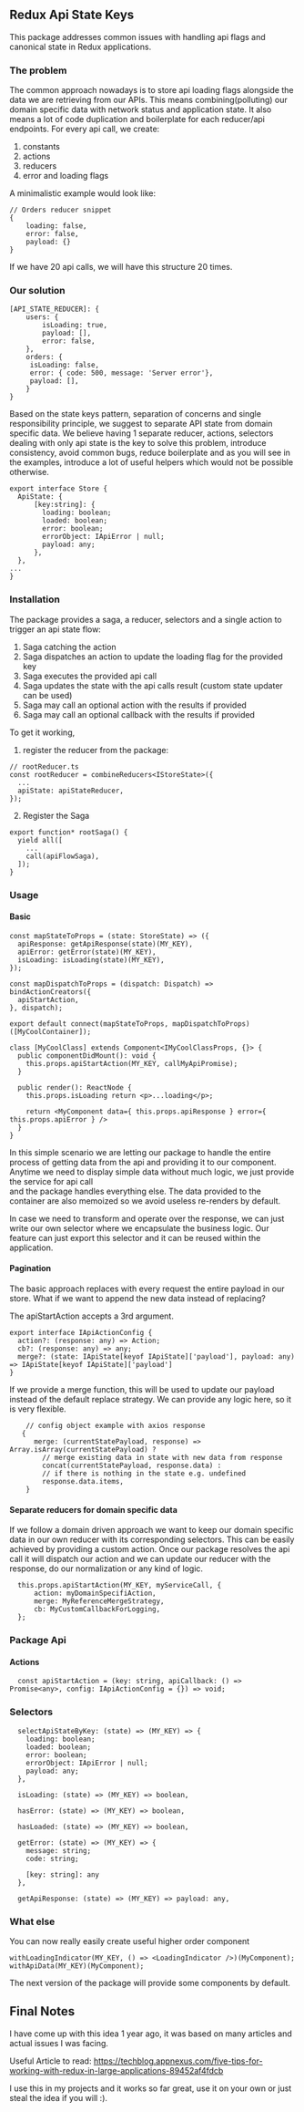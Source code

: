 ## Redux Api State Keys
This package addresses common issues with handling api flags and canonical state in Redux applications.

### The problem

The common approach nowadays is to store api loading flags alongside the data we are retrieving from our APIs. 
This means combining(polluting) our domain specific data with network status and application state. 
It also means a lot of code duplication and boilerplate for each reducer/api endpoints. For every api call, we create:
1. constants
2. actions
3. reducers
4. error and loading flags

A minimalistic example would look like:

```
// Orders reducer snippet 
{
    loading: false,
    error: false,
    payload: {}
}
```

If we have 20 api calls, we will have this structure 20 times.        

### Our solution
``` 
[API_STATE_REDUCER]: {
    users: {
        isLoading: true,
        payload: [],
        error: false,
    },
    orders: {
     isLoading: false,
     error: { code: 500, message: 'Server error'},
     payload: [],
    }
}
```
Based on the state keys pattern, separation of concerns and single responsibility principle, we suggest to separate 
API state from domain specific data. 
We believe having 1 separate reducer, actions, selectors dealing with only api state is the key to solve this problem, 
introduce consistency, avoid common bugs, reduce boilerplate and as you will see in the examples, introduce a 
lot of useful helpers which would not be possible otherwise.

``` 
export interface Store {
  ApiState: {
      [key:string]: {
        loading: boolean;
        loaded: boolean;
        error: boolean;
        errorObject: IApiError | null;
        payload: any;
      },
  },
...
}
```

### Installation
The package provides a saga, a reducer, selectors and a single action to trigger an api state flow: 

1. Saga catching the action
2. Saga dispatches an action to update the loading flag for the provided key
3. Saga executes the provided api call
4. Saga updates the state with the api calls result (custom state updater can be used)
5. Saga may call an optional action with the results if provided
6. Saga may call an optional callback with the results if provided

To get it working, 

1. register the reducer from the package:

```
// rootReducer.ts
const rootReducer = combineReducers<IStoreState>({
  ...
  apiState: apiStateReducer,
});
```

2. Register the Saga

``` 
export function* rootSaga() {
  yield all([
    ...
    call(apiFlowSaga),
  ]);
}
```

### Usage

#### Basic
``` 
const mapStateToProps = (state: StoreState) => ({
  apiResponse: getApiResponse(state)(MY_KEY),
  apiError: getError(state)(MY_KEY),
  isLoading: isLoading(state)(MY_KEY),
});

const mapDispatchToProps = (dispatch: Dispatch) => bindActionCreators({
  apiStartAction,
}, dispatch);

export default connect(mapStateToProps, mapDispatchToProps)([MyCoolContainer]);

class [MyCoolClass] extends Component<IMyCoolClassProps, {}> {
  public componentDidMount(): void {
    this.props.apiStartAction(MY_KEY, callMyApiPromise);
  }

  public render(): ReactNode {
    this.props.isLoading return <p>...loading</p>;
  
    return <MyComponent data={ this.props.apiResponse } error={ this.props.apiError } />
  }
}
```

In this simple scenario we are letting our package to handle the entire process of getting data from the api and providing 
it to our component. Anytime we need to display simple data without much logic, we just provide the service for api call  
and the package handles everything else. The data provided to the container are also memoized so we avoid useless 
re-renders by default. 

In case we need to transform and operate over the response, we can just write our own selector where we encapsulate the 
business logic. Our feature can just export this selector and it can be reused within the application.

#### Pagination
The basic approach replaces with every request the entire payload in our store. What if we want to append the new data 
instead of replacing?

The apiStartAction accepts a 3rd argument.
``` 
export interface IApiActionConfig {
  action?: (response: any) => Action;
  cb?: (response: any) => any;
  merge?: (state: IApiState[keyof IApiState]['payload'], payload: any) => IApiState[keyof IApiState]['payload']
}
```

If we provide a merge function, this will be used to update our payload instead of the default replace strategy. 
We can provide any logic here, so it is very flexible.

``` 
    // config object example with axios response
   { 
      merge: (currentStatePayload, response) => Array.isArray(currentStatePayload) ?
        // merge existing data in state with new data from response 
        concat(currentStatePayload, response.data) :
        // if there is nothing in the state e.g. undefined 
        response.data.items,
    }
```
#### Separate reducers for domain specific data

If we follow a domain driven approach we want to keep our domain specific data in our own reducer with its 
corresponding selectors. This can be easily achieved by providing a custom action. Once our package resolves the api call 
it will dispatch our action and we can update our reducer with the response, do our normalization or any kind of logic.

``` 
  this.props.apiStartAction(MY_KEY, myServiceCall, {
      action: myDomainSpecifiAction,
      merge: MyReferenceMergeStrategy,
      cb: MyCustomCallbackForLogging,
  };
```

### Package Api
#### Actions
``` 
  const apiStartAction = (key: string, apiCallback: () => Promise<any>, config: IApiActionConfig = {}) => void;
```
### Selectors
``` 
  selectApiStateByKey: (state) => (MY_KEY) => {
    loading: boolean;
    loaded: boolean;
    error: boolean;
    errorObject: IApiError | null;
    payload: any;
  }, 
  
  isLoading: (state) => (MY_KEY) => boolean, 
  
  hasError: (state) => (MY_KEY) => boolean,  
  
  hasLoaded: (state) => (MY_KEY) => boolean, 
  
  getError: (state) => (MY_KEY) => {
    message: string;
    code: string;
    
    [key: string]: any
  }, 
  
  getApiResponse: (state) => (MY_KEY) => payload: any,
  ```
  
  ### What else
  You can now really easily create useful higher order component
  
  ``` 
  withLoadingIndicator(MY_KEY, () => <LoadingIndicator />)(MyComponent);
  withApiData(MY_KEY)(MyComponent);
  ```
  
  The next version of the package will provide some components by default.
  
  ## Final Notes
  I have come up with this idea 1 year ago, it was based on many articles and actual issues I was facing.
  
 Useful Article to read:
 https://techblog.appnexus.com/five-tips-for-working-with-redux-in-large-applications-89452af4fdcb
  
  
  I use this in my projects and it works so far great, use it on your own or just steal the idea if you will :).

